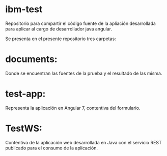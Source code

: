 # ibm-test
Repositorio para compartir el código fuente de la apliación desarrollada para aplicar al cargo de desarrollador java angular.

Se presenta en el presente repositorio tres carpetas:

# documents:
Donde se encuentran las fuentes de la prueba y el resultado de las misma.

# test-app:
Representa la aplicación en Angular 7, contentiva del formulario.

# TestWS:
Contentiva de la aplicación web desarrollada en Java con el servicio REST publicado para el consumo de la aplicación.

